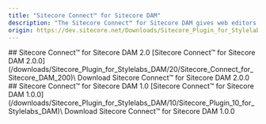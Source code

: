 ```yaml
---
title: "Sitecore Connect™ for Sitecore DAM"
description: "The Sitecore Connect™ for Sitecore DAM gives web editors, content/digital marketers the ability to select assets directly from the DAM from within the Sitecore environment. Users can select and Incorporate assets into their web and digital experience creation and delivery."
origin: https://dev.sitecore.net/Downloads/Sitecore_Plugin_for_Stylelabs_DAM.aspx
---
```


<Card variant='outlineRaised' px={0} mb={8}>
<CardHeader>
## Sitecore Connect™ for Sitecore DAM 2.0
</CardHeader>
<CardBody>
[Sitecore Connect™ for Sitecore DAM 2.0.0](/downloads/Sitecore_Plugin_for_Stylelabs_DAM/20/Sitecore_Connect_for_Sitecore_DAM_200)\
Download Sitecore Connect™ for Sitecore DAM 2.0.0


</CardBody>          
</Card>
<Card variant='outlineRaised' px={0} mb={8}>
<CardHeader>
## Sitecore Connect™ for Sitecore DAM 1.0
</CardHeader>
<CardBody>
[Sitecore Connect™ for Sitecore DAM 1.0.0](/downloads/Sitecore_Plugin_for_Stylelabs_DAM/10/Sitecore_Plugin_10_for_Stylelabs_DAM)\
Download Sitecore Connect™ for Sitecore DAM 1.0.0


</CardBody>          
</Card>